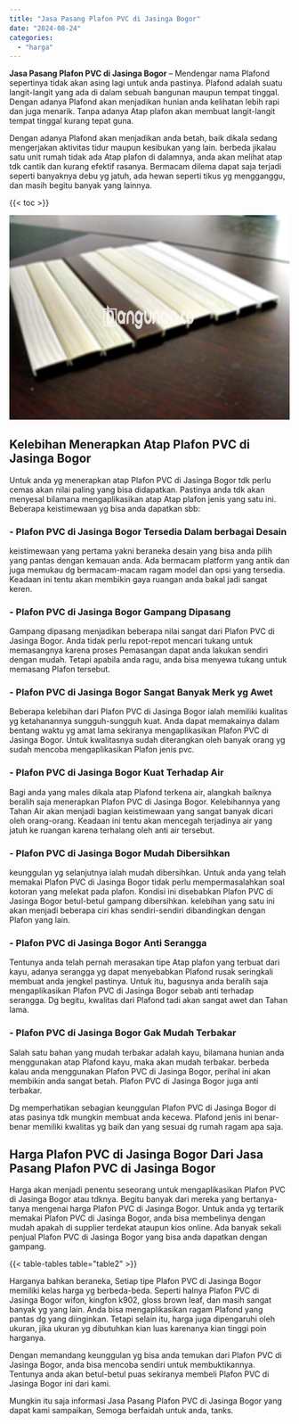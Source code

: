 ```yaml
---
title: "Jasa Pasang Plafon PVC di Jasinga Bogor"
date: "2024-08-24"
categories: 
  - "harga"
---
```


**Jasa Pasang Plafon PVC di Jasinga Bogor** – Mendengar nama Plafond sepertinya tidak akan asing lagi untuk anda pastinya. Plafond adalah suatu langit-langit yang ada di dalam sebuah bangunan maupun tempat tinggal. Dengan adanya Plafond akan menjadikan hunian anda kelihatan lebih rapi dan juga menarik. Tanpa adanya Atap plafon akan membuat langit-langit tempat tinggal kurang tepat guna.

Dengan adanya Plafond akan menjadikan anda betah, baik dikala sedang mengerjakan aktivitas tidur maupun kesibukan yang lain. berbeda jikalau satu unit rumah tidak ada Atap plafon di dalamnya, anda akan melihat atap tdk cantik dan kurang efektif rasanya. Bermacam dilema dapat saja terjadi seperti banyaknya debu yg jatuh, ada hewan seperti tikus yg mengganggu, dan masih begitu banyak yang lainnya.

{{< toc >}}

![Jasa Pasang Plafon PVC di Jasinga Bogor](/images/flafond-pvc-murah22.png)

## Kelebihan Menerapkan Atap Plafon PVC di Jasinga Bogor

Untuk anda yg menerapkan atap Plafon PVC di Jasinga Bogor tdk perlu cemas akan nilai paling yang bisa didapatkan. Pastinya anda tdk akan menyesal bilamana mengaplikasikan atap Atap plafon jenis yang satu ini. Beberapa keistimewaan yg bisa anda dapatkan sbb:

### \- Plafon PVC di Jasinga Bogor Tersedia Dalam berbagai Desain

keistimewaan yang pertama yakni beraneka desain yang bisa anda pilih yang pantas dengan kemauan anda. Ada bermacam platform yang antik dan juga memukau dg bermacam-macam ragam model dan opsi yang tersedia. Keadaan ini tentu akan membikin gaya ruangan anda bakal jadi sangat keren.

### \- Plafon PVC di Jasinga Bogor Gampang Dipasang

Gampang dipasang menjadikan beberapa nilai sangat dari Plafon PVC di Jasinga Bogor. Anda tidak perlu repot-repot mencari tukang untuk memasangnya karena proses Pemasangan dapat anda lakukan sendiri dengan mudah. Tetapi apabila anda ragu, anda bisa menyewa tukang untuk memasang Plafon tersebut.

### \- Plafon PVC di Jasinga Bogor Sangat Banyak Merk yg Awet

Beberapa kelebihan dari Plafon PVC di Jasinga Bogor ialah memiliki kualitas yg ketahanannya sungguh-sungguh kuat. Anda dapat memakainya dalam bentang waktu yg amat lama sekiranya mengaplikasikan Plafon PVC di Jasinga Bogor. Untuk kwalitasnya sudah diterangkan oleh banyak orang yg sudah mencoba mengaplikasikan Plafon jenis pvc.

### \- Plafon PVC di Jasinga Bogor Kuat Terhadap Air

Bagi anda yang males dikala atap Plafond terkena air, alangkah baiknya beralih saja menerapkan Plafon PVC di Jasinga Bogor. Kelebihannya yang Tahan Air akan menjadi bagian keistimewaan yang sangat banyak dicari oleh orang-orang. Keadaan ini tentu akan mencegah terjadinya air yang jatuh ke ruangan karena terhalang oleh anti air tersebut.

### \- Plafon PVC di Jasinga Bogor Mudah Dibersihkan

keunggulan yg selanjutnya ialah mudah dibersihkan. Untuk anda yang telah memakai Plafon PVC di Jasinga Bogor tidak perlu mempermasalahkan soal kotoran yang melekat pada plafon. Kondisi ini disebabkan Plafon PVC di Jasinga Bogor betul-betul gampang dibersihkan. kelebihan yang satu ini akan menjadi beberapa ciri khas sendiri-sendiri dibandingkan dengan Plafon yang lain.

### \- Plafon PVC di Jasinga Bogor Anti Serangga

Tentunya anda telah pernah merasakan tipe Atap plafon yang terbuat dari kayu, adanya serangga yg dapat menyebabkan Plafond rusak seringkali membuat anda jengkel pastinya. Untuk itu, bagusnya anda beralih saja mengaplikasikan Plafon PVC di Jasinga Bogor sebab anti terhadap serangga. Dg begitu, kwalitas dari Plafond tadi akan sangat awet dan Tahan lama.

### \- Plafon PVC di Jasinga Bogor Gak Mudah Terbakar

Salah satu bahan yang mudah terbakar adalah kayu, bilamana hunian anda menggunakan atap Plafond kayu, maka akan mudah terbakar. berbeda kalau anda menggunakan Plafon PVC di Jasinga Bogor, perihal ini akan membikin anda sangat betah. Plafon PVC di Jasinga Bogor juga anti terbakar.

Dg memperhatikan sebagian keunggulan Plafon PVC di Jasinga Bogor di atas pasinya tdk mungkin membuat anda kecewa. Plafond jenis ini benar-benar memiliki kwalitas yg baik dan yang sesuai dg rumah ragam apa saja.

## Harga Plafon PVC di Jasinga Bogor Dari Jasa Pasang Plafon PVC di Jasinga Bogor

Harga akan menjadi penentu seseorang untuk mengaplikasikan Plafon PVC di Jasinga Bogor atau tdknya. Begitu banyak dari mereka yang bertanya-tanya mengenai harga Plafon PVC di Jasinga Bogor. Untuk anda yg tertarik memakai Plafon PVC di Jasinga Bogor, anda bisa membelinya dengan mudah apakah di supplier terdekat ataupun kios online. Ada banyak sekali penjual Plafon PVC di Jasinga Bogor yang bisa anda dapatkan dengan gampang.

{{< table-tables table="table2" >}}

Harganya bahkan beraneka, Setiap tipe Plafon PVC di Jasinga Bogor memiliki kelas harga yg berbeda-beda. Seperti halnya Plafon PVC di Jasinga Bogor wifon, kingfon k902, gloss brown leaf, dan masih sangat banyak yg yang lain. Anda bisa mengaplikasikan ragam Plafond yang pantas dg yang diinginkan. Tetapi selain itu, harga juga dipengaruhi oleh ukuran, jika ukuran yg dibutuhkan kian luas karenanya kian tinggi poin harganya.

Dengan memandang keunggulan yg bisa anda temukan dari Plafon PVC di Jasinga Bogor, anda bisa mencoba sendiri untuk membuktikannya. Tentunya anda akan betul-betul puas sekiranya membeli Plafon PVC di Jasinga Bogor ini dari kami.

Mungkin itu saja informasi Jasa Pasang Plafon PVC di Jasinga Bogor yang dapat kami sampaikan, Semoga berfaidah untuk anda, tanks.

